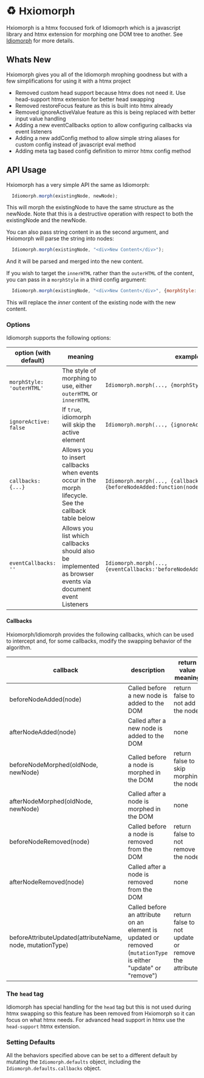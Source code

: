 <h1 style="font-family: Verdana,sans-serif;">♻️ Hxiomorph</h1>

Hxiomorph is a htmx focoused fork of Idiomoprh which is a javascript library and htmx extension for morphing one DOM tree to another.  See [Idiomorph](https://github.com/bigskysoftware/idiomorph) for more details.

## Whats New

Hxiomorph gives you all of the Idiomorph mrophing goodness but with a few simplifications for using it with a htmx project
* Removed custom head support because htmx does not need it. Use head-support htmx extension for better head swapping
* Removed restoreFocus feature as this is built into htmx already 
* Removed ignoreActiveValue feature as this is being replaced with better input value handling
* Adding a new eventCallbacks option to allow configuring callbacks via event listeners
* Adding a new addConfig method to allow simple string aliases for custom config instead of javascript eval method
* Adding meta tag based config definition to mirror htmx config method

## API Usage

Hxiomorph has a very simple API the same as Idiomorph:

```js
  Idiomorph.morph(existingNode, newNode);
```

This will morph the existingNode to have the same structure as the newNode.  Note that this is a destructive operation
with respect to both the existingNode and the newNode.

You can also pass string content in as the second argument, and Hxiomorph will parse the string into nodes:

```js
  Idiomorph.morph(existingNode, "<div>New Content</div>");
```

And it will be parsed and merged into the new content.

If you wish to target the `innerHTML` rather than the `outerHTML` of the content, you can pass in a `morphStyle` 
in a third config argument:

```js
  Idiomorph.morph(existingNode, "<div>New Content</div>", {morphStyle:'innerHTML'});
```

This will replace the _inner_ content of the existing node with the new content.

### Options

Idiomorph supports the following options:

| option (with default)         | meaning                                                                                                    | example                                                                     |
|-------------------------------|------------------------------------------------------------------------------------------------------------|-----------------------------------------------------------------------------|
| `morphStyle: 'outerHTML'`     | The style of morphing to use, either `outerHTML` or `innerHTML`                                            | `Idiomorph.morph(..., {morphStyle:'innerHTML'})`                            |
| `ignoreActive: false`         | If `true`, idiomorph will skip the active element                                                          | `Idiomorph.morph(..., {ignoreActive:true})`                                 |
| `callbacks: {...}`            | Allows you to insert callbacks when events occur in the morph lifecycle. See the callback table below      | `Idiomorph.morph(..., {callbacks:{beforeNodeAdded:function(node){...}})`    |
| `eventCallbacks: ''`          | Allows you list which callbacks should also be implemented as browser events via document event Listeners  | `Idiomorph.morph(..., {eventCallbacks:'beforeNodeAdded,beforeNodeRemoved'})`|

#### Callbacks

Hxiomorph/Idiomorph provides the following callbacks, which can be used to intercept and, for some callbacks, modify the swapping behavior
of the algorithm.

| callback                                                  | description                                                                                                    | return value meaning                               |
|-----------------------------------------------------------|----------------------------------------------------------------------------------------------------------------|----------------------------------------------------|
| beforeNodeAdded(node)                                     | Called before a new node is added to the DOM                                                                   | return false to not add the node                   |
| afterNodeAdded(node)                                      | Called after a new node is added to the DOM                                                                    | none                                               |
| beforeNodeMorphed(oldNode, newNode)                       | Called before a node is morphed in the DOM                                                                     | return false to skip morphing the node             |
| afterNodeMorphed(oldNode, newNode)                        | Called after a node is morphed in the DOM                                                                      | none                                               |
| beforeNodeRemoved(node)                                   | Called before a node is removed from the DOM                                                                   | return false to not remove the node                |
| afterNodeRemoved(node)                                    | Called after a node is removed from the DOM                                                                    | none                                               |
| beforeAttributeUpdated(attributeName, node, mutationType) | Called before an attribute on an element is updated or removed (`mutationType` is either "update" or "remove") | return false to not update or remove the attribute |

### The `head` tag

Idiomorph has special handling for the `head` tag but this is not used during htmx swapping so this feature has been removed from Hxiomorph so it can focus on what htmx needs.  For advanced head support in htmx use the `head-support` htmx extension.

### Setting Defaults

All the behaviors specified above can be set to a different default by mutating the `Idiomorph.defaults` object, including
the `Idiomorph.defaults.callbacks` object.
